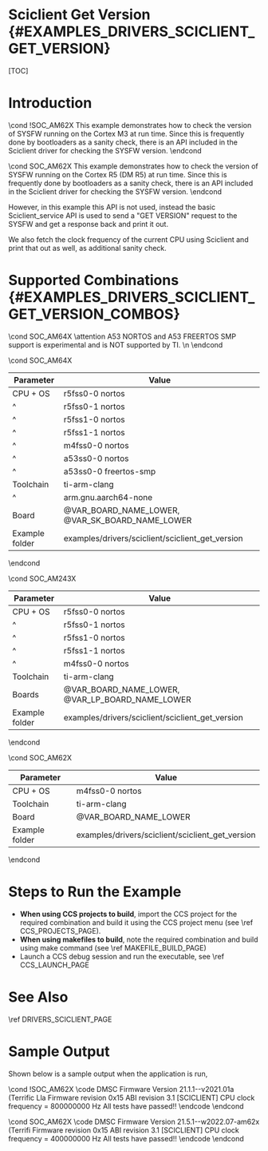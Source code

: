 # Sciclient Get Version {#EXAMPLES_DRIVERS_SCICLIENT_GET_VERSION}

[TOC]

# Introduction

\cond !SOC_AM62X
This example demonstrates how to check the version of SYSFW running on the Cortex M3 at run time. Since this is frequently done by bootloaders as a sanity check, there is an API included in the Sciclient driver for checking the SYSFW version.
\endcond

\cond SOC_AM62X
This example demonstrates how to check the version of SYSFW running on the Cortex R5 (DM R5) at run time. Since this is frequently done by bootloaders as a sanity check, there is an API included in the Sciclient driver for checking the SYSFW version.
\endcond

However, in this example this API is not used, instead the basic Sciclient_service API is used to send a "GET VERSION" request to the SYSFW and get a response back and print it out.

We also fetch the clock frequency of the current CPU using Sciclient and print that out as well, as additional sanity check.

# Supported Combinations {#EXAMPLES_DRIVERS_SCICLIENT_GET_VERSION_COMBOS}

\cond SOC_AM64X
\attention A53 NORTOS and A53 FREERTOS SMP support is experimental and is NOT supported by TI. \n
\endcond

\cond SOC_AM64X

 Parameter      | Value
 ---------------|-----------
 CPU + OS       | r5fss0-0 nortos
 ^              | r5fss0-1 nortos
 ^              | r5fss1-0 nortos
 ^              | r5fss1-1 nortos
 ^              | m4fss0-0 nortos
 ^              | a53ss0-0 nortos
 ^              | a53ss0-0 freertos-smp
 Toolchain      | ti-arm-clang
 ^              | arm.gnu.aarch64-none
 Board          | @VAR_BOARD_NAME_LOWER, @VAR_SK_BOARD_NAME_LOWER
 Example folder | examples/drivers/sciclient/sciclient_get_version

\endcond

\cond SOC_AM243X

 Parameter      | Value
 ---------------|-----------
 CPU + OS       | r5fss0-0 nortos
 ^              | r5fss0-1 nortos
 ^              | r5fss1-0 nortos
 ^              | r5fss1-1 nortos
 ^              | m4fss0-0 nortos
 Toolchain      | ti-arm-clang
 Boards         | @VAR_BOARD_NAME_LOWER, @VAR_LP_BOARD_NAME_LOWER
 Example folder | examples/drivers/sciclient/sciclient_get_version

\endcond

\cond SOC_AM62X

 Parameter      | Value
 ---------------|-----------
 CPU + OS       | m4fss0-0 nortos
 Toolchain      | ti-arm-clang
 Board          | @VAR_BOARD_NAME_LOWER
 Example folder | examples/drivers/sciclient/sciclient_get_version

\endcond
# Steps to Run the Example

- **When using CCS projects to build**, import the CCS project for the required combination
  and build it using the CCS project menu (see \ref CCS_PROJECTS_PAGE).
- **When using makefiles to build**, note the required combination and build using
  make command (see \ref MAKEFILE_BUILD_PAGE)
- Launch a CCS debug session and run the executable, see \ref CCS_LAUNCH_PAGE

# See Also

\ref DRIVERS_SCICLIENT_PAGE

# Sample Output

Shown below is a sample output when the application is run,

\cond !SOC_AM62X
\code
DMSC Firmware Version 21.1.1--v2021.01a (Terrific Lla
Firmware revision 0x15
ABI revision 3.1
[SCICLIENT] CPU clock frequency = 800000000 Hz
All tests have passed!!
\endcode
\endcond

\cond SOC_AM62X
\code
DMSC Firmware Version 21.5.1--w2022.07-am62x (Terrifi
Firmware revision 0x15
ABI revision 3.1
[SCICLIENT] CPU clock frequency = 400000000 Hz
All tests have passed!!
\endcode
\endcond